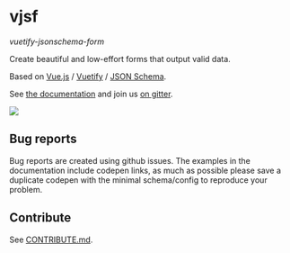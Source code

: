 # vjsf

*vuetify-jsonschema-form*

Create beautiful and low-effort forms that output valid data.

Based on [Vue.js](https://vuejs.org/) / [Vuetify](https://vuetifyjs.com/) / [JSON Schema](https://json-schema.org/).

See [the documentation](https://koumoul-dev.github.io/vuetify-jsonschema-form/latest/) and join us [on gitter](https://gitter.im/koumoul-dev/vjsf).

![](doc/static/vjsf.gif)

## Bug reports

Bug reports are created using github issues. The examples in the documentation include codepen links, as much as possible please save a duplicate codepen with the minimal schema/config to reproduce your problem.

## Contribute

See [CONTRIBUTE.md](./CONTRIBUTE.md).
